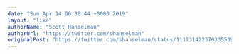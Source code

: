 ```yaml
---
date: "Sun Apr 14 06:30:44 +0000 2019"
layout: "like"
authorName: "Scott Hanselman"
authorUrl: "https://twitter.com/shanselman"
originalPost: "https://twitter.com/shanselman/status/1117314223703355396"
---
```

